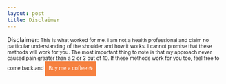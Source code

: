 ```yaml
---
layout: post
title: Disclaimer
---
```



 Disclaimer: <small>This is what worked for me. I am not a health professional and claim no particular understanding of the shoulder and how it works. I cannot promise that these methods will work for you. The most important thing to note is that my approach never caused pain greater than a 2 or 3 out of 10. If these methods work for you too, feel free to come back and <a href="" style="display: inline-block; padding: 0.5rem; background-color: #f68140; color: white; text-decoration: none;">
   Buy me a coffee ☕️</a></small>

 